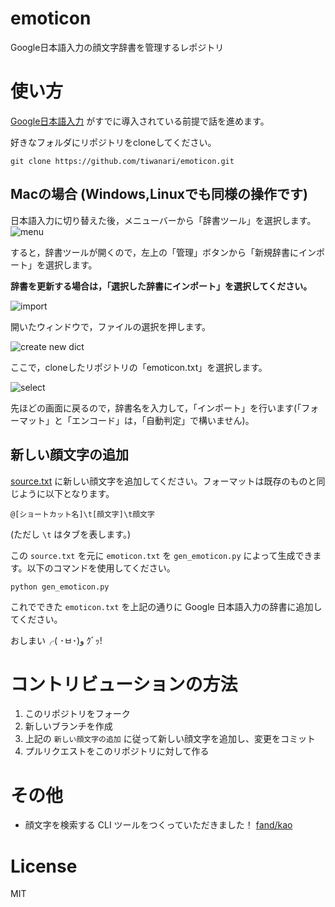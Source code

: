 emoticon
========

Google日本語入力の顔文字辞書を管理するレポジトリ

# 使い方

[Google日本語入力](http://www.google.co.jp/ime/) がすでに導入されている前提で話を進めます。

好きなフォルダにリポジトリをcloneしてください。

```
git clone https://github.com/tiwanari/emoticon.git
```

## Macの場合 (Windows,Linuxでも同様の操作です)
日本語入力に切り替えた後，メニューバーから「辞書ツール」を選択します。
![menu](./docs/images/menu.png)

すると，辞書ツールが開くので，左上の「管理」ボタンから「新規辞書にインポート」を選択します。

**辞書を更新する場合は，「選択した辞書にインポート」を選択してください。**

![import](./docs/images/import.png)

開いたウィンドウで，ファイルの選択を押します。

![create new dict](./docs/images/create_new_dict.png)

ここで，cloneしたリポジトリの「emoticon.txt」を選択します。

![select](./docs/images/select.png)

先ほどの画面に戻るので，辞書名を入力して，「インポート」を行います(「フォーマット」と「エンコード」は，「自動判定」で構いません)。

## 新しい顔文字の追加
[source.txt](./source.txt) に新しい顔文字を追加してください。フォーマットは既存のものと同じように以下となります。

```
@[ショートカット名]\t[顔文字]\t顔文字
```
(ただし `\t` はタブを表します。)

この `source.txt` を元に `emoticon.txt` を `gen_emoticon.py` によって生成できます。以下のコマンドを使用してください。

```
python gen_emoticon.py
```

これでできた `emoticon.txt` を上記の通りに Google 日本語入力の辞書に追加してください。

おしまい╭( ･ㅂ･)و ｸﾞｯ!

# コントリビューションの方法
1. このリポジトリをフォーク
1. 新しいブランチを作成
1. 上記の `新しい顔文字の追加` に従って新しい顔文字を追加し、変更をコミット
1. プルリクエストをこのリポジトリに対して作る

# その他
- 顔文字を検索する CLI ツールをつくっていただきました！ [fand/kao](https://github.com/fand/kao)

# License
MIT
